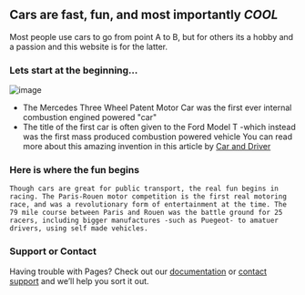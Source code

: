 ## Cars are fast, fun, and most importantly _COOL_
Most people use cars to go from point A to B, but for others its a hobby and a passion and this website is for the latter. 

### Lets start at the beginning...
![image](https://user-images.githubusercontent.com/91563528/135326370-74f26fc0-de07-4d50-9b00-a7838ea1da76.png)
- The Mercedes Three Wheel Patent Motor Car was the first ever internal combustion engined powered "car"
- The title of the first car is often given to the Ford Model T -which instead was the first mass produced combustion powered vehicle 
You can read more about this amazing invention in this article by [Car and Driver](https://www.caranddriver.com/reviews/a33323170/benz-patent-motorwagen-drive/)

### Here is where the fun begins 

```
Though cars are great for public transport, the real fun begins in racing. The Paris-Rouen motor competition is the first real motoring race, and was a revolutionary form of entertainment at the time. The 79 mile course between Paris and Rouen was the battle ground for 25 racers, including bigger manufactures -such as Puegeot- to amatuer drivers, using self made vehicles. 
```
### Support or Contact

Having trouble with Pages? Check out our [documentation](https://docs.github.com/categories/github-pages-basics/) or [contact support](https://support.github.com/contact) and we’ll help you sort it out.
